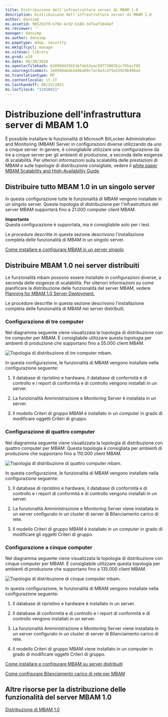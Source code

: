 ```yaml
---
title: Distribuzione dell'infrastruttura server di MBAM 1.0
description: Distribuzione dell'infrastruttura server di MBAM 1.0
author: dansimp
ms.assetid: 90529379-b70e-4c92-b188-3d7aaf1844af
ms.reviewer: ''
manager: dansimp
ms.author: dansimp
ms.pagetype: mdop, security
ms.mktglfcycl: manage
ms.sitesec: library
ms.prod: w10
ms.date: 08/30/2016
ms.openlocfilehash: 63099d425b51bfde52eac59771007b1c765acf05
ms.sourcegitcommit: 3e0500abde44d6a09c7ac8e3caf5e25929b490a4
ms.translationtype: MT
ms.contentlocale: it-IT
ms.lasthandoff: 08/23/2021
ms.locfileid: "11910421"
---
```

# <a name="deploying-the-mbam-10-server-infrastructure"></a>Distribuzione dell'infrastruttura server di MBAM 1.0


È possibile installare le funzionalità di Microsoft BitLocker Administration and Monitoring (MBAM) Server in configurazioni diverse utilizzando da uno a cinque server. In genere, è consigliabile utilizzare una configurazione da tre a cinque server per gli ambienti di produzione, a seconda delle esigenze di scalabilità. Per ulteriori informazioni sulla scalabilità delle prestazioni di MBAM e sulle topologie di distribuzione consigliate, vedere il [white paper MBAM Scalability and High-Availability Guide](https://go.microsoft.com/fwlink/p/?LinkId=258314).

## <a name="deploy-all-mbam-10-on-a-single-server"></a>Distribuire tutto MBAM 1.0 in un singolo server


In questa configurazione tutte le funzionalità di MBAM vengono installate in un singolo server. Questa topologia di distribuzione per l'infrastruttura del server MBAM supporterà fino a 21.000 computer client MBAM.

**Importante**  
Questa configurazione è supportata, ma è consigliabile solo per i test.

 

Le procedure descritte in questa sezione descrivono l'installazione completa delle funzionalità di MBAM in un singolo server.

[Come installare e configurare MBAM in un server singolo](how-to-install-and-configure-mbam-on-a-single-server-mbam-1.md)

## <a name="deploy-mbam-10-on-distributed-servers"></a>Distribuire MBAM 1.0 nei server distribuiti


Le funzionalità mbam possono essere installate in configurazioni diverse, a seconda delle esigenze di scalabilità. Per ulteriori informazioni su come pianificare la distribuzione delle funzionalità del server MBAM, vedere [Planning for MBAM 1.0 Server Deployment.](planning-for-mbam-10-server-deployment.md)

Le procedure descritte in questa sezione descrivono l'installazione completa delle funzionalità di MBAM nei server distribuiti.

### <a name="three-computer-configuration"></a>Configurazione di tre computer

Nel diagramma seguente viene visualizzata la topologia di distribuzione con tre computer per MBAM. È consigliabile utilizzare questa topologia per ambienti di produzione che supportano fino a 55.000 client MBAM.

![Topologia di distribuzione di tre computer mbam.](images/mbam-3-server.jpg)

In questa configurazione, le funzionalità di MBAM vengono installate nella configurazione seguente:

1.  Il database di ripristino e hardware, il database di conformità e di controllo e i report di conformità e di controllo vengono installati in un server.

2.  La funzionalità Amministrazione e Monitoring Server è installata in un server.

3.  Il modello Criteri di gruppo MBAM è installato in un computer in grado di modificare oggetti Criteri di gruppo.

### <a name="four-computer-configuration"></a>Configurazione di quattro computer

Nel diagramma seguente viene visualizzata la topologia di distribuzione con quattro computer per MBAM. Questa topologia è consigliata per ambienti di produzione che supportano fino a 110.000 client MBAM.

![Topologia di distribuzione di quattro computer mbam.](images/mbam-4-computer.jpg)

In questa configurazione, le funzionalità di MBAM vengono installate nella configurazione seguente:

1.  Il database di ripristino e hardware, il database di conformità e di controllo e i report di conformità e di controllo vengono installati in un server.

2.  La funzionalità Amministrazione e Monitoring Server viene installata in un server configurato in un cluster di server di Bilanciamento carico di rete.

3.  Il modello Criteri di gruppo MBAM è installato in un computer in grado di modificare gli oggetti Criteri di gruppo.

### <a name="five-computer-configuration"></a>Configurazione a cinque computer

Nel diagramma seguente viene visualizzata la topologia di distribuzione con cinque computer per MBAM. È consigliabile utilizzare questa topologia per ambienti di produzione che supportano fino a 135.000 client MBAM.

![Topologia di distribuzione di cinque computer mbam.](images/mbam-5-computer.jpg)

In questa configurazione, le funzionalità di MBAM vengono installate nella configurazione seguente:

1.  Il database di ripristino e hardware è installato in un server.

2.  Il database di conformità e di controllo e i report di conformità e di controllo vengono installati in un server.

3.  La funzionalità Amministrazione e Monitoring Server viene installata in un server configurato in un cluster di server di Bilanciamento carico di rete.

4.  Il modello Criteri di gruppo MBAM viene installato in un computer in grado di modificare oggetti Criteri di gruppo.

[Come installare e configurare MBAM su server distribuiti](how-to-install-and-configure-mbam-on-distributed-servers-mbam-1.md)

[Come configurare Bilanciamento carico di rete per MBAM](how-to-configure-network-load-balancing-for-mbam.md)

## <a name="other-resources-for-mbam-10-server-features-deployment"></a>Altre risorse per la distribuzione delle funzionalità del server MBAM 1.0


[Distribuzione di MBAM 1.0](deploying-mbam-10.md)

 

 





